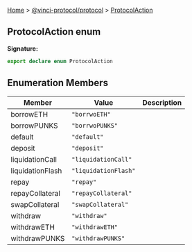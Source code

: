 [Home](./index.md) &gt; [@vinci-protocol/protocol](./protocol.md) &gt; [ProtocolAction](./protocol.protocolaction.md)

## ProtocolAction enum

<b>Signature:</b>

```typescript
export declare enum ProtocolAction
```

## Enumeration Members

| Member           | Value                                     | Description |
| ---------------- | ----------------------------------------- | ----------- |
| borrowETH        | <code>&quot;borrwoETH&quot;</code>        |             |
| borrowPUNKS      | <code>&quot;borrwoPUNKS&quot;</code>      |             |
| default          | <code>&quot;default&quot;</code>          |             |
| deposit          | <code>&quot;deposit&quot;</code>          |             |
| liquidationCall  | <code>&quot;liquidationCall&quot;</code>  |             |
| liquidationFlash | <code>&quot;liquidationFlash&quot;</code> |             |
| repay            | <code>&quot;repay&quot;</code>            |             |
| repayCollateral  | <code>&quot;repayCollateral&quot;</code>  |             |
| swapCollateral   | <code>&quot;swapCollateral&quot;</code>   |             |
| withdraw         | <code>&quot;withdraw&quot;</code>         |             |
| withdrawETH      | <code>&quot;withdrawETH&quot;</code>      |             |
| withdrawPUNKS    | <code>&quot;withdrawPUNKS&quot;</code>    |             |
